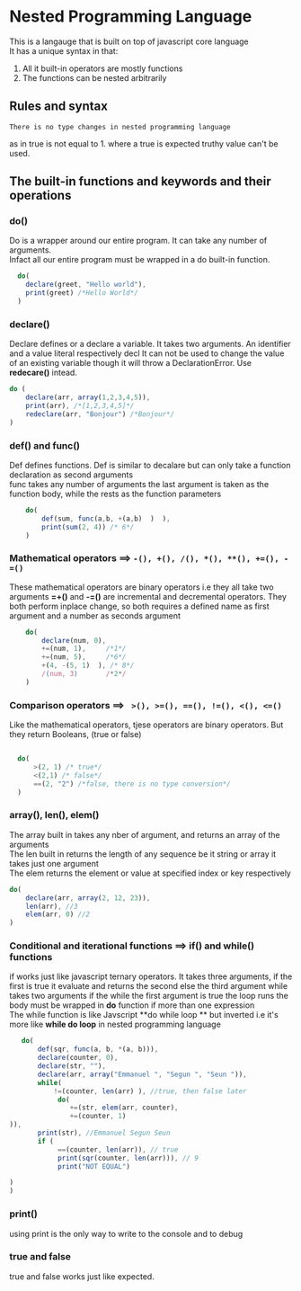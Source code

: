 # Nested Programming Language

This is a langauge that is built on top of javascript core language  
It has a unique syntax in that:
1. All it built-in operators are mostly functions
2. The functions can be nested arbitrarily
## Rules and syntax
	There is no type changes in nested programming language  
as in true is not equal to 1. where a true is expected truthy value can't be used.

## The built-in functions and keywords and their operations

### do()
Do is a wrapper around our entire program. It can take any number of arguments.  
Infact all our entire program must be wrapped  in a do built-in function.

```js
  do(
  	declare(greet, "Hello world"),
  	print(greet) /*Hello World*/
  )
```
### declare()
Declare defines or a declare a variable. It takes two arguments. An identifier and a value literal respectively  decl
It can not be used to change the value of an existing variable though it will throw a DeclarationError. Use **redecare()** intead.
```js
do (
	declare(arr, array(1,2,3,4,5)),
	print(arr), /*[1,2,3,4,5]*/
	redeclare(arr, "Bonjour") /*Bonjour*/
)
```
### def() and func()
Def defines functions. Def is similar to decalare but can only take a function declaration as second arguments  
func takes any number of arguments the last argument is taken as the function body, while the rests as the function parameters
```js
    do(
    	def(sum, func(a,b, +(a,b)  )  ),
    	print(sum(2, 4)) /* 6*/
    )
```
### Mathematical operators ==> <code>-(), +(), /(), *(), **(), +=(), -=()</code>
These mathematical operators are binary operators i.e they all take two arguments
**=+()** and **-=()** are incremental and decremental operators. They both perform inplace change, so both requires a defined name as first argument and a number as seconds argument
```js
    do(
        declare(num, 0),
        +=(num, 1),     /*1*/
        +=(num, 5),     /*6*/
        +(4, -(5, 1)  ), /* 8*/
        /(num, 3)       /*2*/
    )
```
### Comparison operators ==>  <code> >(), >=(), ==(), !=(), <(), <=() </code>
Like the mathematical operators, tjese operators are binary operators. But they return Booleans, (true or false)
```js

  do(
      >(2, 1) /* true*/
      <(2,1) /* false*/
      ==(2, "2") /*false, there is no type conversion*/
  )
```
### array(), len(), elem() 
The array built in takes any nber of argument, and returns an array of the arguments  
The len built in returns the length of any sequence be it string or array it takes just one argument  
The elem returns the element or value at specified index or key respectively
 ```js
 do(
     declare(arr, array(2, 12, 23)),
     len(arr), //3
     elem(arr, 0) //2
)
```
### Conditional and iterational functions ==> if() and while() functions  
if works just like javascript ternary operators. It takes three arguments, if the first is true it evaluate and returns the second else the third argument
while takes two arguments if the while the first argument is true the loop runs the body must be wrapped in **do** function if more than one expression   
The while function is like Javscript **do while loop ** but inverted i.e it's more like **while do loop** in nested programming language
```js
   do(
       def(sqr, func(a, b, *(a, b))),
       declare(counter, 0),
       declare(str, ""),
       declare(arr, array("Emmanuel ", "Segun ", "Seun ")),
       while(
           !=(counter, len(arr) ), //true, then false later
            do(
               +=(str, elem(arr, counter),
               +=(counter, 1)
)),
       print(str), //Emmanuel Segun Seun
       if (
            ==(counter, len(arr)), // true
            print(sqr(counter, len(arr))), // 9
            print("NOT EQUAL")

)
)
```
### print()
using print is the only way to write to the console and to debug 
### true and false
true and false works just like expected.
